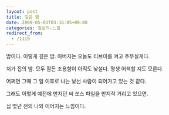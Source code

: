 ```yaml
---
layout: post
title: 깊은 밤
date: 2009-05-03T03:16:05+09:00
categories: 일상의-느낌
redirect_from:
  - /1119
---
```


밤이다. 이렇게 깊은 밤. 아버지는 오늘도 티브이를 켜고 주무실게다.

처가 집의 밤. 모두 잠든 조용함이 아직도 낯설다. 평생 어색할 지도 모른다.

어쩌면 그때 그 일 이후로 나는 낯선 사람이 되어가고 있는 것 같다.

그래도 이렇게 예전에 만지던 씨 쏘스 파일을 만지작 거리고 있으면.

십 몇년 전의 나와 이어지는 느낌이다.
